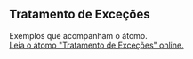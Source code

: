 ## Tratamento de Exceções

Exemplos que acompanham o átomo.  
[Leia o átomo "Tratamento de Exceções" online.](https://stepik.org/lesson/350664/step/1)